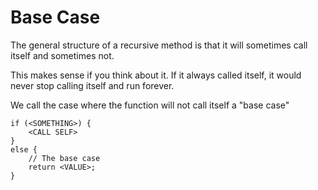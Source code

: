 # Base Case

The general structure of a recursive method is that
it will sometimes call itself and sometimes not.

This makes sense if you think about it. If it always called
itself, it would never stop calling itself and run forever.

We call the case where the function will not call itself 
a "base case"

```java,no_run
if (<SOMETHING>) {
    <CALL SELF>
}
else {
    // The base case
    return <VALUE>;
}
```